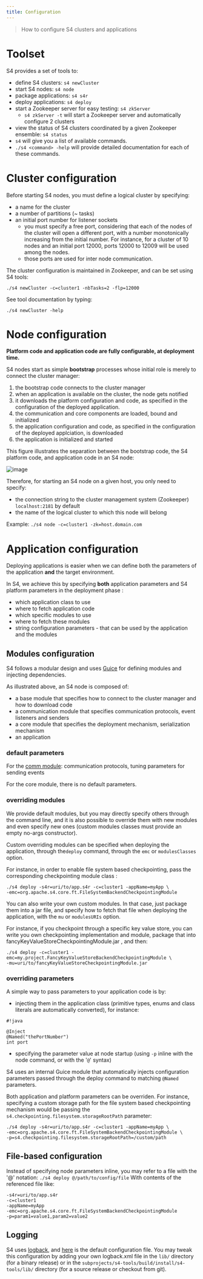 ```yaml
---
title: Configuration
---
```


> How to configure S4 clusters and applications

# Toolset

S4 provides a set of tools to:

* define S4 clusters: `s4 newCluster`
* start S4 nodes: `s4 node`
* package applications: `s4 s4r`
* deploy applications: `s4 deploy`
* start a Zookeeper server for easy testing: `s4 zkServer`
	* `s4 zkServer -t` will start a Zookeeper server and automatically configure 2 clusters
* view the status of S4 clusters coordinated by a given Zookeeper ensemble: `s4 status`
* `s4` will  give you a list of available commands.
* `./s4 <command> -help` will provide detailed documentation for each of these commands.


# Cluster configuration

Before starting S4 nodes, you must define a logical cluster by specifying:

* a name for the cluster
* a number of partitions (~ tasks)
* an initial port number for listener sockets
	* you must specify a free port, considering that each of the nodes of the cluster will open a different port, with a number monotonically increasing from the initial number. For instance, for a cluster of 10 nodes and an initial port 12000, ports 12000 to 12009 will be used among the nodes.
	* those ports are used for inter node communication.


The cluster configuration is maintained in Zookeeper, and can be set using S4 tools:

	./s4 newCluster -c=cluster1 -nbTasks=2 -flp=12000

See tool documentation by typing:
	
	./s4 newCluster -help


# Node configuration

**Platform code and application code are fully configurable, at deployment time.**

S4 nodes start as simple **bootstrap** processes whose initial role is merely to connect the cluster manager:

1. the bootstrap code connects to the cluster manager
1. when an application is available on the cluster, the node gets notified
1. it downloads the platform configuration and code, as specified in the configuration of the deployed application.
1. the communication and core components are loaded, bound and initialized
1. the application configuration and code, as specified in the configuration of the deployed applciation, is downloaded
1. the application is initialized and started

This figure illustrates the separation between the bootstrap code, the S4 platform code, and application code in an S4 node:


![image](/images/doc/0.6.0/s4_node_layers.png)


Therefore, for starting an S4 node on a given host, you only need to specify:

* the connection string to the cluster management system (Zookeeper) `localhost:2181` by default
* the name of the logical cluster to which this node will belong

Example:
`./s4 node -c=cluster1 -zk=host.domain.com`


# Application configuration

Deploying applications is easier when we can define both the parameters of the application **and** the target environment.

In S4, we achieve this by specifying **both** application parameters and S4 platform parameters in the deployment phase :

* which application class to use
* where to fetch application code
* which specific modules to use
* where to fetch these modules
* string configuration parameters - that can be used by the application and the modules



## Modules configuration

S4 follows a modular design and uses [Guice](http://code.google.com/p/google-guice/) for defining modules and injecting dependencies.

As illustrated above, an S4 node is composed of:
* a base module that specifies how to connect to the cluster manager and how to download code
* a communication module that specifies communication protocols, event listeners and senders
* a core module that specifies the deployment mechanism, serialization mechanism
* an application

### default parameters

For the [comm module](https://github.com/apache/incubator-s4/blob/dev/subprojects/s4-comm/src/main/resources/default.s4.comm.properties): communication protocols, tuning parameters for sending events

For the core module, there is no default parameters.

### overriding modules

We provide default modules, but you may directly specify others through the command line, and it is also possible to override them with new modules and even specify new ones (custom modules classes must provide an empty no-args constructor).

Custom overriding modules can be specified when deploying the application, through the`deploy` command, through the `emc` or `modulesClasses` option.

For instance, in order to enable file system based checkpointing, pass the corresponding checkpointing module class :

	./s4 deploy -s4r=uri/to/app.s4r -c=cluster1 -appName=myApp \
	-emc=org.apache.s4.core.ft.FileSystemBackendCheckpointingModule 

You can also write your own custom modules. In that case, just package them into a jar file, and specify how to fetch that file when deploying the application, with the `mu` or `modulesURIs`  option.

For instance, if you checkpoint through a specific key value store, you can write you own checkpointing implementation and module, package that into fancyKeyValueStoreCheckpointingModule.jar , and then:

	./s4 deploy -c=cluster1 -emc=my.project.FancyKeyValueStoreBackendCheckpointingModule \
	-mu=uri/to/fancyKeyValueStoreCheckpointingModule.jar

### overriding parameters

A simple way to pass parameters to your application code is by:

* injecting them in the application class (primitive types, enums and class literals are automatically converted), for instance:

~~~
#!java

@Inject
@Named("thePortNumber")
int port

~~~

* specifying the parameter value at node startup (using `-p` inline with the node command, or with the '`@`' syntax)

S4 uses an internal Guice module that automatically injects configuration parameters passed through the deploy command to matching `@Named` parameters.

Both application and platform parameters can be overriden. For instance, specifying a custom storage path for the file system based checkpointing mechanism would be passing the `s4.checkpointing.filesystem.storageRootPath` parameter:

	./s4 deploy -s4r=uri/to/app.s4r -c=cluster1 -appName=myApp \
	-emc=org.apache.s4.core.ft.FileSystemBackendCheckpointingModule \ 
	-p=s4.checkpointing.filesystem.storageRootPath=/custom/path 

## File-based configuration

Instead of specifying node parameters inline, you may refer to a file with the '@' notation:
`./s4 deploy @/path/to/config/file`
With contents of the referenced file like:

	-s4r=uri/to/app.s4r
	-c=cluster1
	-appName=myApp
	-emc=org.apache.s4.core.ft.FileSystemBackendCheckpointingModule
	-p=param1=value1,param2=value2




## Logging

S4 uses [logback](http://logback.qos.ch/), and [here](https://git-wip-us.apache.org/repos/asf?p=incubator-s4.git;a=blob_plain;f=subprojects/s4-core/src/main/resources/logback.xml;h=ea8c85a104b475f1b9dea641656e76eb3b6a9d4c;hb=piper) is the default configuration file. You may tweak this configuration by adding your own logback.xml file in the `lib/` directory (for a binary release) or in the `subprojects/s4-tools/build/install/s4-tools/lib/` directory (for a source release or checkout from git).